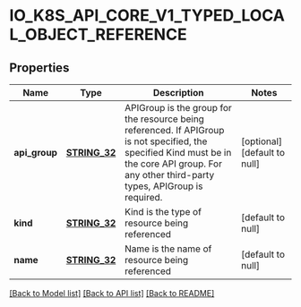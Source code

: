 # IO_K8S_API_CORE_V1_TYPED_LOCAL_OBJECT_REFERENCE

## Properties
Name | Type | Description | Notes
------------ | ------------- | ------------- | -------------
**api_group** | [**STRING_32**](STRING_32.md) | APIGroup is the group for the resource being referenced. If APIGroup is not specified, the specified Kind must be in the core API group. For any other third-party types, APIGroup is required. | [optional] [default to null]
**kind** | [**STRING_32**](STRING_32.md) | Kind is the type of resource being referenced | [default to null]
**name** | [**STRING_32**](STRING_32.md) | Name is the name of resource being referenced | [default to null]

[[Back to Model list]](../README.md#documentation-for-models) [[Back to API list]](../README.md#documentation-for-api-endpoints) [[Back to README]](../README.md)


